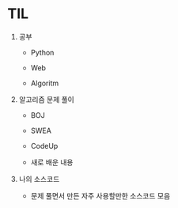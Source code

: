 # TIL

1. 공부
   
   - Python
   
   - Web
   
   - Algoritm

2. 알고리즘 문제 풀이
   
   - BOJ
   
   - SWEA
   
   - CodeUp
   
   - 새로 배운 내용

3. 나의 소스코드
   
   - 문제 풀면서 만든 자주 사용할만한 소스코드 모음

